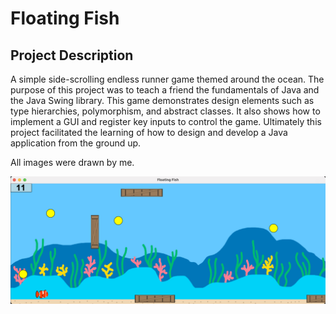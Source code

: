 # Floating Fish

## Project Description

A simple side-scrolling endless runner game themed around the ocean. The purpose of this project was to teach a friend
the fundamentals of Java and the Java Swing library. This game demonstrates design elements such as type hierarchies, 
polymorphism, and abstract classes. It also shows how to implement a GUI and register key inputs to control the game.
Ultimately this project facilitated the learning of how to design and develop a Java application from the ground up.

All images were drawn by me.

![Example](data/Example.png)